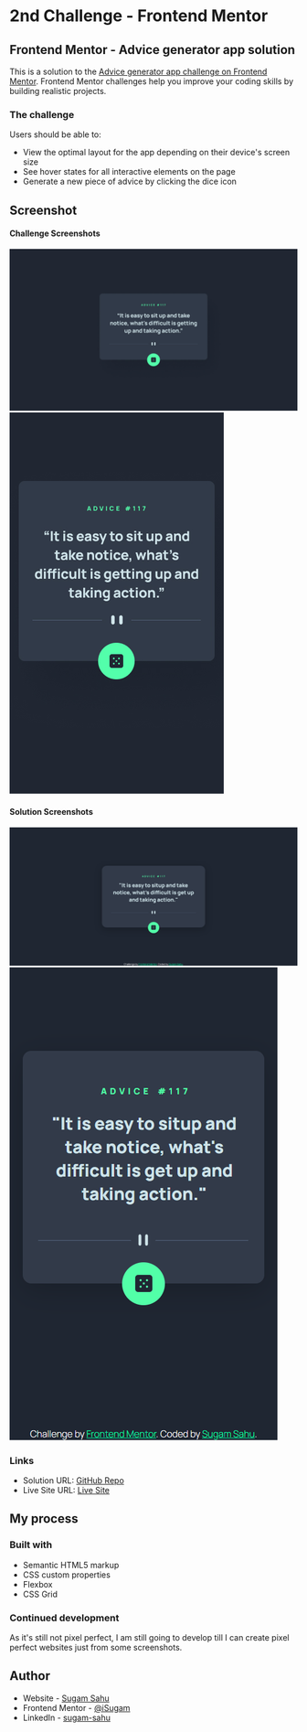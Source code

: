 # 2nd Challenge - Frontend Mentor
## Frontend Mentor - Advice generator app solution

This is a solution to the [Advice generator app challenge on Frontend Mentor](https://www.frontendmentor.io/challenges/advice-generator-app-QdUG-13db). Frontend Mentor challenges help you improve your coding skills by building realistic projects.

### The challenge

Users should be able to:

- View the optimal layout for the app depending on their device's screen size
- See hover states for all interactive elements on the page
- Generate a new piece of advice by clicking the dice icon

## Screenshot

#### Challenge Screenshots
![](design/desktop-design.jpg)
![](design/mobile-design.jpg)

#### Solution Screenshots
![](images/github-ss/solution-desktop.png)
![](images/github-ss/solution-mobile.png)

### Links

- Solution URL: [GitHub Repo](https://github.com/iSugam/frontend-mentor-advice-generator)
- Live Site URL: [Live Site](https://your-live-site-url.com)

## My process

### Built with

- Semantic HTML5 markup
- CSS custom properties
- Flexbox
- CSS Grid

### Continued development

As it's still not pixel perfect, I am still going to develop till I can create pixel perfect websites just from some screenshots.

## Author

- Website - [Sugam Sahu](https://www.sugamsahu.com)
- Frontend Mentor - [@iSugam](https://www.frontendmentor.io/profile/iSugam)
- LinkedIn - [sugam-sahu](https://www.linkedin.com/in/sugam-sahu/)

